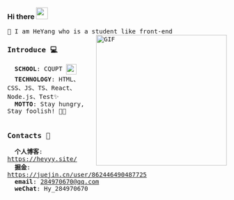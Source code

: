 ### Hi there  <img src="https://user-images.githubusercontent.com/5679180/79618120-0daffb80-80be-11ea-819e-d2b0fa904d07.gif" width="27px">
<samp>
🥳 I am HeYang who is a student like front-end
<br/>  
<img align="right" alt="GIF" src="https://media.giphy.com/media/1XCcD9VLQZ2Io/giphy.gif" height="300px" />
  
### Introduce 💻
&nbsp;&nbsp;<strong>SCHOOL</strong>: CQUPT <img src='https://upload.wikimedia.org/wikipedia/zh/4/43/Cquptlogo.JPG' height='24px' align='center'/><br/>
&nbsp;&nbsp;<strong>TECHNOLOGY</strong>: HTML、CSS、JS、TS、React、Node.js、Test✨<br/> 
&nbsp;&nbsp;<strong>MOTTO</strong>: Stay hungry, Stay foolish! 💪🏻
<br />
<br />
### Contacts 📌
&nbsp;&nbsp;<strong>个人博客</strong>: https://heyyy.site/<br/>
&nbsp;&nbsp;<strong>掘金</strong>: https://juejin.cn/user/862446490487725<br/>
&nbsp;&nbsp;<strong>email</strong>: 284970670@qq.com <br/>
&nbsp;&nbsp;<strong>weChat</strong>: Hy_284970670
</samp>

